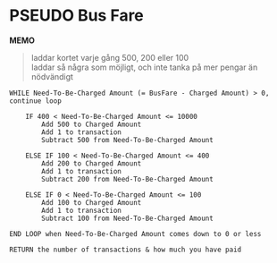 # PSEUDO Bus Fare


__MEMO__

> laddar kortet varje gång 500, 200 eller 100</br>
> laddar så några som möjligt, och inte tanka på mer pengar än nödvändigt</br>

```Pseudo
WHILE Need-To-Be-Charged Amount (= BusFare - Charged Amount) > 0, continue loop

    IF 400 < Need-To-Be-Charged Amount <= 10000
        Add 500 to Charged Amount
        Add 1 to transaction
        Subtract 500 from Need-To-Be-Charged Amount
        
    ELSE IF 100 < Need-To-Be-Charged Amount <= 400
        Add 200 to Charged Amount
        Add 1 to transaction
        Subtract 200 from Need-To-Be-Charged Amount
        
    ELSE IF 0 < Need-To-Be-Charged Amount <= 100
        Add 100 to Charged Amount
        Add 1 to transaction
        Subtract 100 from Need-To-Be-Charged Amount
    
END LOOP when Need-To-Be-Charged Amount comes down to 0 or less

RETURN the number of transactions & how much you have paid
```

